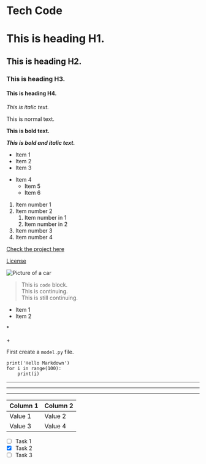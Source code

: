 # Tech Code

# This is heading H1.

## This is heading H2.

### This is heading H3.

#### This is heading H4.


*This is italic text.*

This is normal text.

**This is bold text.**

***This is bold and italic text.***

- Item 1
- Item 2
- Item 3

+ Item 4
    + Item 5
    + Item 6

1. Item number 1
2. Item number 2
    1. Item number in 1
    2. Item number in 2
3. Item number 3
4. Item number 4


[Check the project here](https://google.com)

[License](#License)

![Picture of a car](https://hips.hearstapps.com/hmg-prod/images/dw-burnett-pcoty22-8260-1671143390.jpg?crop=0.668xw:1.00xh;0.184xw,0&resize=640:*)


> This is `code` block.\
> This is continuing.\
> This is still continuing.

* Item 1
* Item 2

\*

\+

First create a `model.py` file.

```
print('Hello Markdown')
for i in range(100):
    print(i)
```

---

***
___


| Column 1 | Column 2 |
|----------|----------|
| Value 1  | Value 2  |
| Value 3  | Value 4  |


- [ ] Task 1
- [x] Task 2
- [ ] Task 3
